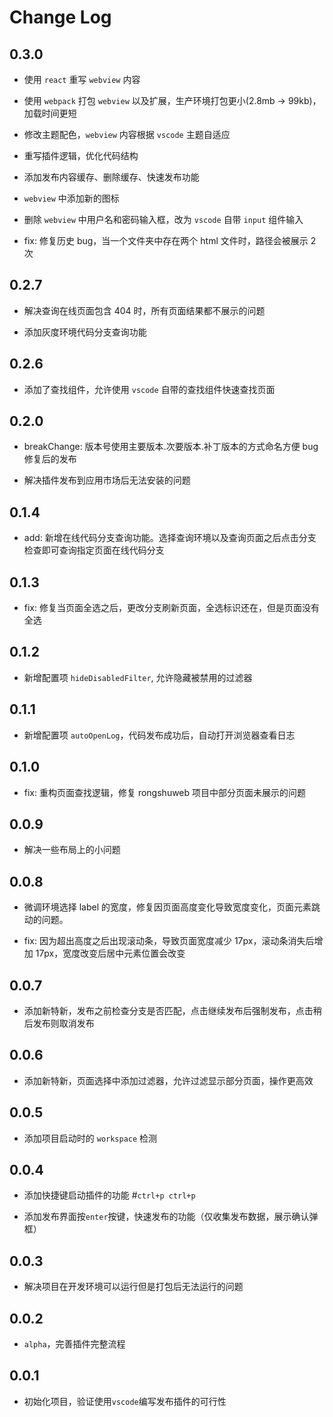 # Change Log

## 0.3.0

- 使用 `react` 重写 `webview` 内容

- 使用 `webpack` 打包 `webview` 以及扩展，生产环境打包更小(2.8mb -> 99kb)，加载时间更短

- 修改主题配色，`webview` 内容根据 `vscode` 主题自适应

- 重写插件逻辑，优化代码结构

- 添加发布内容缓存、删除缓存、快速发布功能

- `webview` 中添加新的图标

- 删除 `webview` 中用户名和密码输入框，改为 `vscode` 自带 `input` 组件输入

- fix: 修复历史 bug，当一个文件夹中存在两个 html 文件时，路径会被展示 2 次

## 0.2.7

- 解决查询在线页面包含 404 时，所有页面结果都不展示的问题

- 添加灰度环境代码分支查询功能

## 0.2.6

- 添加了查找组件，允许使用 `vscode` 自带的查找组件快速查找页面

## 0.2.0

- breakChange: 版本号使用主要版本.次要版本.补丁版本的方式命名方便 bug 修复后的发布

- 解决插件发布到应用市场后无法安装的问题

## 0.1.4

- add: 新增在线代码分支查询功能。选择查询环境以及查询页面之后点击分支检查即可查询指定页面在线代码分支

## 0.1.3

- fix: 修复当页面全选之后，更改分支刷新页面，全选标识还在，但是页面没有全选

## 0.1.2

- 新增配置项 `hideDisabledFilter`, 允许隐藏被禁用的过滤器

## 0.1.1

- 新增配置项 `autoOpenLog`，代码发布成功后，自动打开浏览器查看日志

## 0.1.0

- fix: 重构页面查找逻辑，修复 rongshuweb 项目中部分页面未展示的问题

## 0.0.9

- 解决一些布局上的小问题

## 0.0.8

- 微调环境选择 label 的宽度，修复因页面高度变化导致宽度变化，页面元素跳动的问题。

- fix: 因为超出高度之后出现滚动条，导致页面宽度减少 17px，滚动条消失后增加 17px，宽度改变后居中元素位置会改变

## 0.0.7

- 添加新特新，发布之前检查分支是否匹配，点击继续发布后强制发布，点击稍后发布则取消发布

## 0.0.6

- 添加新特新，页面选择中添加过滤器，允许过滤显示部分页面，操作更高效

## 0.0.5

- 添加项目启动时的 `workspace` 检测

## 0.0.4

- 添加快捷键启动插件的功能 #`ctrl+p ctrl+p`

- 添加发布界面按`enter`按键，快速发布的功能（仅收集发布数据，展示确认弹框）

## 0.0.3

- 解决项目在开发环境可以运行但是打包后无法运行的问题

## 0.0.2

- `alpha`，完善插件完整流程

## 0.0.1

- 初始化项目，验证使用`vscode`编写发布插件的可行性
